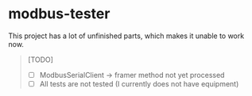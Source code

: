# modbus-tester  
This project has a lot of unfinished parts, which makes it unable to work now.  

> [TODO]  
> - [ ] ModbusSerialClient -> framer method not yet processed
> - [ ] All tests are not tested (I currently does not have equipment)